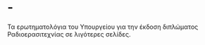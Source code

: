 # -
Τα ερωτηματολόγια του Υπουργείου για την έκδοση διπλώματος Ραδιοερασιτεχνίας σε λιγότερες σελίδες.
